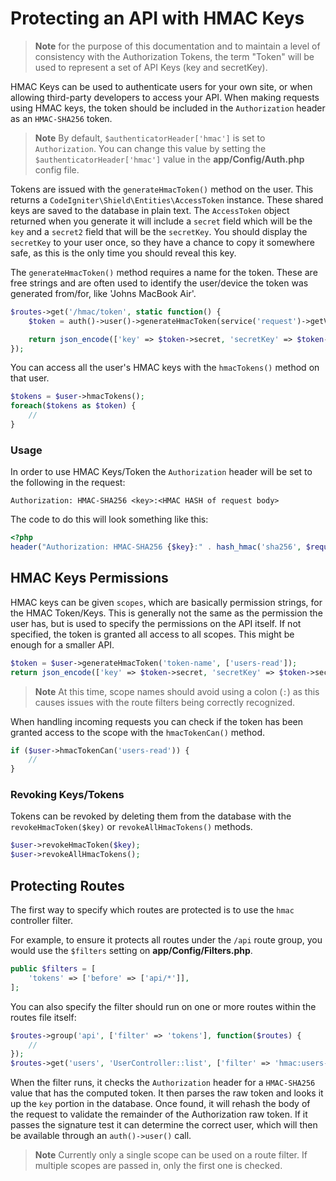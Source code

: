 # Protecting an API with HMAC Keys

> **Note** for the purpose of this documentation and to maintain a level of consistency with the Authorization Tokens,
    the term "Token" will be used to represent a set of API Keys (key and secretKey).

HMAC Keys can be used to authenticate users for your own site, or when allowing third-party developers to access your
API. When making requests using HMAC keys, the token should be included in the `Authorization` header as an
`HMAC-SHA256` token.

> **Note**  By default, `$authenticatorHeader['hmac']` is set to `Authorization`. You can change this value by
    setting the `$authenticatorHeader['hmac']` value in the **app/Config/Auth.php** config file.

Tokens are issued with the `generateHmacToken()` method on the user. This returns a
`CodeIgniter\Shield\Entities\AccessToken` instance. These shared keys are saved to the database in plain text. The
`AccessToken` object returned when you generate it will include a `secret` field which will be the `key` and a `secret2`
field that will be the `secretKey`. You should display the `secretKey` to your user once, so they have a chance to copy
it somewhere safe, as this is the only time you should reveal this key.

The `generateHmacToken()` method requires a name for the token. These are free strings and are often used to identify
the user/device the token was generated from/for, like 'Johns MacBook Air'.

```php
$routes->get('/hmac/token', static function() {
    $token = auth()->user()->generateHmacToken(service('request')->getVar('token_name'));

    return json_encode(['key' => $token->secret, 'secretKey' => $token->secret2]);
});
```

You can access all the user's HMAC keys with the `hmacTokens()` method on that user.

```php
$tokens = $user->hmacTokens();
foreach($tokens as $token) {
    //
}
```

### Usage
In order to use HMAC Keys/Token the `Authorization` header will be set to the following in the request:

```
Authorization: HMAC-SHA256 <key>:<HMAC HASH of request body>
```

The code to do this will look something like this:

```php
<?php
header("Authorization: HMAC-SHA256 {$key}:" . hash_hmac('sha256', $requestBody, $secretKey));
```

## HMAC Keys Permissions

HMAC keys can be given `scopes`, which are basically permission strings, for the HMAC Token/Keys. This is generally not
the same as the permission the user has, but is used to specify the permissions on the API itself. If not specified, the
token is granted all access to all scopes. This might be enough for a smaller API.

```php
$token = $user->generateHmacToken('token-name', ['users-read']);
return json_encode(['key' => $token->secret, 'secretKey' => $token->secret2]);
```

> **Note**
> At this time, scope names should avoid using a colon (`:`) as this causes issues with the route filters being
> correctly recognized.

When handling incoming requests you can check if the token has been granted access to the scope with the `hmacTokenCan()` method.

```php
if ($user->hmacTokenCan('users-read')) {
    //
}
```

### Revoking Keys/Tokens

Tokens can be revoked by deleting them from the database with the `revokeHmacToken($key)` or `revokeAllHmacTokens()` methods.

```php
$user->revokeHmacToken($key);
$user->revokeAllHmacTokens();
```

## Protecting Routes

The first way to specify which routes are protected is to use the `hmac` controller filter.

For example, to ensure it protects all routes under the `/api` route group, you would use the `$filters` setting
on **app/Config/Filters.php**.

```php
public $filters = [
    'tokens' => ['before' => ['api/*']],
];
```

You can also specify the filter should run on one or more routes within the routes file itself:

```php
$routes->group('api', ['filter' => 'tokens'], function($routes) {
    //
});
$routes->get('users', 'UserController::list', ['filter' => 'hmac:users-read']);
```

When the filter runs, it checks the `Authorization` header for a `HMAC-SHA256` value that has the computed token. It then
parses the raw token and looks it up the `key` portion in the database. Once found, it will rehash the body of the request
to validate the remainder of the Authorization raw token.  If it passes the signature test it can determine the correct user,
which will then be available through an `auth()->user()` call.

> **Note**
> Currently only a single scope can be used on a route filter. If multiple scopes are passed in, only the first one is checked.
